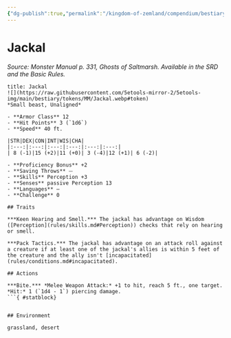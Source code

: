```yaml
---
{"dg-publish":true,"permalink":"/kingdom-of-zemland/compendium/bestiary/beast/jackal/","tags":["compendium/src/5e/mm","monster/cr/0","monster/environment/desert","monster/environment/grassland","monster/size/small","monster/type/beast"]}
---
```


# Jackal
*Source: Monster Manual p. 331, Ghosts of Saltmarsh. Available in the SRD and the Basic Rules.*  

```ad-statblock
title: Jackal
![](https://raw.githubusercontent.com/5etools-mirror-2/5etools-img/main/bestiary/tokens/MM/Jackal.webp#token)
*Small beast, Unaligned*

- **Armor Class** 12 
- **Hit Points** 3 (`1d6`)
- **Speed** 40 ft.

|STR|DEX|CON|INT|WIS|CHA|
|:---:|:---:|:---:|:---:|:---:|:---:|
| 8 (-1)|15 (+2)|11 (+0)| 3 (-4)|12 (+1)| 6 (-2)|

- **Proficiency Bonus** +2
- **Saving Throws** ⏤
- **Skills** Perception +3
- **Senses** passive Perception 13
- **Languages** —
- **Challenge** 0

## Traits

***Keen Hearing and Smell.*** The jackal has advantage on Wisdom ([Perception](rules/skills.md#Perception)) checks that rely on hearing or smell.

***Pack Tactics.*** The jackal has advantage on an attack roll against a creature if at least one of the jackal's allies is within 5 feet of the creature and the ally isn't [incapacitated](rules/conditions.md#incapacitated).

## Actions

***Bite.*** *Melee Weapon Attack:* +1 to hit, reach 5 ft., one target. *Hit:* 1 (`1d4 - 1`) piercing damage.
```{ #statblock}


## Environment

grassland, desert